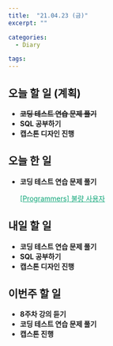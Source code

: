 ```yaml
---
title:  "21.04.23 (금)"
excerpt: ""

categories:
  - Diary

tags:
---
```


## 오늘 할 일 (계획)

- ~~**코딩 테스트 연습 문제 풀기**~~
- **SQL 공부하기**
- **캡스톤 디자인 진행**


## 오늘 한 일

- **코딩 테스트 연습 문제 풀기**

  <a href="https://nam-ki-bok.github.io/quiz/Quiz_64064/" style="color:#0FA678">[Programmers] 불량 사용자</a>


##  내일 할 일

- **코딩 테스트 연습 문제 풀기**
- **SQL 공부하기**
- **캡스톤 디자인 진행**

## 이번주 할 일

- **8주차 강의 듣기**
- **코딩 테스트 연습 문제 풀기**
- **캡스톤 진행**

<br>
